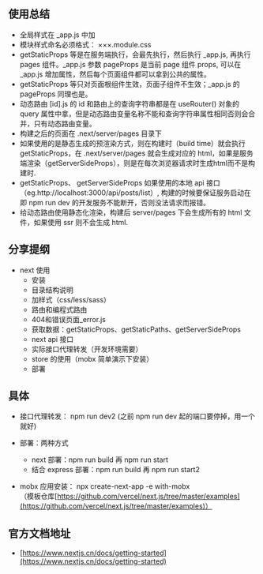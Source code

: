 ## 使用总结
- 全局样式在 _app.js 中加
- 模块样式命名必须格式： ×××.module.css 
- getStaticProps 等是在服务端执行，会最先执行，然后执行 _app.js, 再执行 pages 组件。_app.js 参数 pageProps 是当前 page 组件 props, 可以在 _app.js 增加属性，然后每个页面组件都可以拿到公共的属性。
- getStaticProps 等只对页面根组件生效，页面子组件不生效；_app.js 的 pageProps 同理也是。
- 动态路由 [id].js 的 id 和路由上的查询字符串都是在 useRouter() 对象的 query 属性中拿，但是动态路由变量名称不能和查询字符串属性相同否则会合并，只有动态路由变量。
- 构建之后的页面在 .next/server/pages 目录下
- 如果使用的是静态生成的预渲染方式，则在构建时（build time）就会执行 getStaticProps，在 .next/server/pages 就会生成对应的 html，如果是服务端渲染（getServerSideProps），则是在每次浏览器请求时生成html而不是构建时.
- getStaticProps、 getServerSideProps 如果使用的本地 api 接口（eg.http://localhost:3000/api/posts/list）, 构建的时候要保证服务启动在即 npm run dev 的开发服务不能断开，否则没法请求而报错。
- 给动态路由使用静态化渲染，构建后 server/pages 下会生成所有的 html 文件，如果使用 ssr 则不会生成 html.

## 分享提纲
- next 使用
    - 安装
    - 目录结构说明
    - 加样式（css/less/sass）
    - 路由和编程式路由
    - 404和错误页面_error.js
    - 获取数据：getStaticProps、getStaticPaths、getServerSideProps
    - next api 接口
    - 实际接口代理转发（开发环境需要）
    - store 的使用（mobx 简单演示下安装）
    - 部署

## 具体
- 接口代理转发： npm run dev2 (之前 npm run dev 起的端口要停掉，用一个就好)

- 部署：两种方式
    - next 部署：npm run build 再 npm run start
    - 结合 express 部署：npm run build 再 npm run start2

- mobx 应用安装： npx create-next-app -e with-mobx  
（模板仓库[https://github.com/vercel/next.js/tree/master/examples](https://github.com/vercel/next.js/tree/master/examples)）

## 官方文档地址
- [https://www.nextjs.cn/docs/getting-started](https://www.nextjs.cn/docs/getting-started)